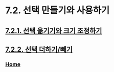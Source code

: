 # 7.2. 선택 만들기와 사용하기

## [7.2.1. 선택 옮기기와 크기 조정하기](./07-02-01-moving-or-resizing-a-selection.md)
## [7.2.2. 선택 더하기/빼기](./07-02-02-adding-or-subtracting-selections.md)

### [Home](./00-home.md)
